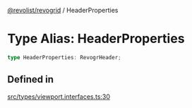 [@revolist/revogrid](README.md) / HeaderProperties

# Type Alias: HeaderProperties

```ts
type HeaderProperties: RevogrHeader;
```

## Defined in

[src/types/viewport.interfaces.ts:30](https://github.com/revolist/revogrid/blob/fc07fa1dfd1d2d56902bfb887503d551faf5878d/src/types/viewport.interfaces.ts#L30)
